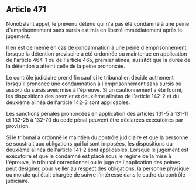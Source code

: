 Article 471
----
Nonobstant appel, le prévenu détenu qui n'a pas été condamné à une peine
d'emprisonnement sans sursis est mis en liberté immédiatement après le jugement.

Il en est de même en cas de condamnation à une peine d'emprisonnement, lorsque
la détention provisoire a été ordonnée ou maintenue en application de l'article
464-1 ou de l'article 465, premier alinéa, aussitôt que la durée de la détention
a atteint celle de la peine prononcée.

Le contrôle judiciaire prend fin sauf si le tribunal en décide autrement
lorsqu'il prononce une condamnation à l'emprisonnement sans sursis ou assorti du
sursis avec mise à l'épreuve. Si un cautionnement a été fourni, les dispositions
des premier et deuxième alinéas de l'article 142-2 et du deuxième alinéa de
l'article 142-3 sont applicables.

Les sanctions pénales prononcées en application des articles 131-5 à 131-11 et
132-25 à 132-70 du code pénal peuvent être déclarées exécutoires par provision.

Si le tribunal a ordonné le maintien du contrôle judiciaire et que la personne
se soustrait aux obligations qui lui sont imposées, les dispositions du deuxième
alinéa de l'article 141-2 sont applicables. Lorsque le jugement est exécutoire
et que le condamné est placé sous le régime de la mise à l'épreuve, le tribunal
correctionnel ou le juge de l'application des peines peut désigner, pour veiller
au respect des obligations, la personne physique ou morale qui était chargée de
suivre l'intéressé dans le cadre du contrôle judiciaire.
